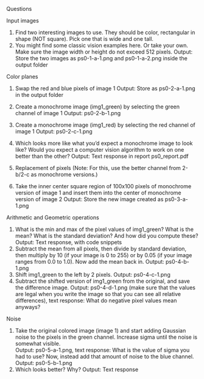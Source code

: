 Questions

Input images
1. Find two interesting images to use. They should be color, rectangular in shape (NOT square). Pick one that is wide and one tall.
2. You might find some classic vision examples here. Or take your own. Make sure the image width or height do not exceed 512 pixels.
Output: Store the two images as ps0-1-a-1.png and ps0-1-a-2.png inside the output folder

Color  planes
1. Swap the red and blue pixels of image 1
Output: Store as ps0-2-a-1.png in the output folder

2. Create a monochrome image (img1_green) by selecting the green channel of image 1
Output: ps0-2-b-1.png

3. Create a monochrome image (img1_red) by selecting the red channel of image 1
Output: ps0-2-c-1.png

4. Which looks more like what you’d expect a monochrome image to look like? Would you expect a computer vision algorithm to work on one better than the other?
Output: Text response in report ps0_report.pdf

5. Replacement of pixels (Note: For this, use the better channel from 2-b/2-c as monochrome versions.)
6. Take the inner center square region of 100x100 pixels of monochrome version of image 1 and insert them into the center of monochrome version of image 2
Output: Store the new image created as ps0-3-a-1.png

Arithmetic and Geometric operations
1. What is the min and max of the pixel values of img1_green? What is the mean? What is the standard deviation?  And how did you compute these?
Output: Text response, with code snippets
2. Subtract the mean from all pixels, then divide by standard deviation, then multiply by 10 (if your image is 0 to 255) or by 0.05 (if your image ranges from 0.0 to 1.0). Now add the mean back in.
Output: ps0-4-b-1.png
3. Shift img1_green to the left by 2 pixels.
Output: ps0-4-c-1.png
4. Subtract the shifted version of img1_green from the original, and save the difference image.
Output: ps0-4-d-1.png (make sure that the values are legal when you write the image so that you can see all relative differences), text response: What do negative pixel values mean anyways?

Noise
1. Take the original colored image (image 1) and start adding Gaussian noise to the pixels in the green channel. Increase sigma until the noise is somewhat visible.  
Output: ps0-5-a-1.png, text response: What is the value of sigma you had to use?
Now, instead add that amount of noise to the blue channel.
Output: ps0-5-b-1.png
2. Which looks better? Why?
Output: Text response

